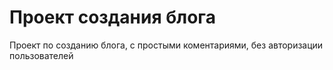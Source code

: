 # Проект создания блога
Проект по созданию блога, с простыми коментариями, без авторизации пользователей
